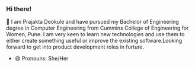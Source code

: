 ### Hi there!
🔭 I am Prajakta Deokule and have pursued my Bachelor of Engineering degree in Computer Engineering from Cummins College of Engineering for Women, Pune. I am very keen to learn new technologies and use them to either create something useful or improve the existing software.Looking forward to get into product development roles in furture.
- 😄 Pronouns: She/Her

